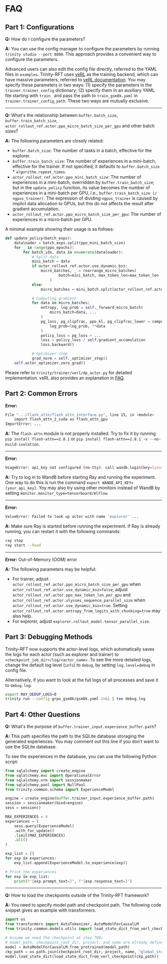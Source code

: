 # FAQ

## Part 1: Configurations
**Q:** How do I configure the parameters?

**A:** You can use the config manager to configure the parameters by running `trinity studio --port 8080`. This approach provides a convenient way to configure the parameters.

Advanced users can also edit the config file directly, referred to the YAML files in `examples`.
Trinity-RFT uses [veRL](https://github.com/volcengine/verl) as the training backend, which can have massive parameters, referred to [veRL documentation](https://verl.readthedocs.io/en/latest/examples/config.html). You may specify these parameters in two ways: (1) specify the parameters in the `trainer.trainer_config` dictionary; (2) specify them in an auxiliary YAML file starting with `train_` and pass the path to `train_gsm8k.yaml` in `trainer.trainer_config_path`. These two ways are mutually exclusive.

---

**Q:** What's the relationship between `buffer.batch_size`, `buffer.train_batch_size`, `actor_rollout_ref.actor.ppo_micro_batch_size_per_gpu` and other batch sizes?

**A:** The following parameters are closely related:

- `buffer.batch_size`: The number of tasks in a batch, effective for the explorer.
- `buffer.train_batch_size`: The number of experiences in a mini-batch, effective for the trainer. If not specified, it defaults to `buffer.batch_size` * `algorithm.repeat_times`.
- `actor_rollout_ref.actor.ppo_mini_batch_size`: The number of experiences in a mini-batch, overridden by `buffer.train_batch_size`; but in the `update_policy` function, its value becomes the number of experiences in a mini-batch per GPU, i.e., `buffer.train_batch_size (/ ngpus_trainer)`. The expression of dividing `ngpus_trainer` is caused by implict data allocation to GPUs, but this do not affects the result after gradient accumulation.
- `actor_rollout_ref.actor.ppo_micro_batch_size_per_gpu`: The number of experiences in a micro-batch per GPU.

A minimal example showing their usage is as follows:

```python
def update_policy(batch_exps):
    dataloader = batch_exps.split(ppo_mini_batch_size)
    for _ in range(ppo_epochs):
        for batch_idx, data in enumerate(dataloader):
            # Split data
            mini_batch = data
            if actor_rollout_ref.actor.use_dynamic_bsz:
                micro_batches, _ = rearrange_micro_batches(
                        batch=mini_batch, max_token_len=max_token_len
                    )
            else:
                micro_batches = mini_batch.split(actor_rollout_ref.actor.ppo_micro_batch_size_per_gpu)

            # Computing gradient
            for data in micro_batches:
                entropy, log_prob = self._forward_micro_batch(
                    micro_batch=data, ...
                )
                pg_loss, pg_clipfrac, ppo_kl, pg_clipfrac_lower = compute_policy_loss(
                    log_prob=log_prob, **data
                )
                policy_loss = pg_loss + ...
                loss = policy_loss / self.gradient_accumulation
                loss.backward()

            # Optimizer step
            grad_norm = self._optimizer_step()
    self.actor_optimizer.zero_grad()
```
Please refer to `trinity/trainer/verl/dp_actor.py` for detailed implementation. veRL also provides an explanation in [FAQ](https://verl.readthedocs.io/en/latest/faq/faq.html#what-is-the-meaning-of-train-batch-size-mini-batch-size-and-micro-batch-size).


## Part 2: Common Errors

**Error:**
```bash
File ".../flash_attn/flash_attn_interface.py", line 15, in ‹module>
    import flash_attn_2_cuda as flash_attn_gpu
ImportError: ...
```

**A:** The `flash-attn` module is not properly installed. Try to fix it by running `pip install flash-attn==2.8.1` or `pip install flash-attn==2.8.1 -v --no-build-isolation`.

---

**Error:**
```bash
UsageError: api_key not configured (no-tty). call wandb.login(key=[your_api_key]) ...
```

**A:** Try to log in to WandB before starting Ray and running the experiment. One way to do this is run the command `export WANDB_API_KEY=[your_api_key]`. Yoy may also try using other monitors instead of WandB by setting `monitor.monitor_type=tensorboard/mlflow`.

---

**Error:**
```bash
ValueError: Failed to look up actor with name 'explorer' ...
```

**A:** Make sure Ray is started before running the experiment. If Ray is already running, you can restart it with the following commands:

```bash
ray stop
ray start --head
```

---

**Error:** Out-of-Memory (OOM) error

**A:** The following parameters may be helpful:

- For trainer, adjust `actor_rollout_ref.actor.ppo_micro_batch_size_per_gpu` when `actor_rollout_ref.actor.use_dynamic_bsz=false`; adjust `actor_rollout_ref.actor.ppo_max_token_len_per_gpu` and `actor_rollout_ref.actor.ulysses_sequence_parallel_size` when `actor_rollout_ref.actor.use_dynamic_bsz=true`. Setting `actor_rollout_ref.actor.entropy_from_logits_with_chunking=true` may also help.
- For explorer, adjust `explorer.rollout_model.tensor_parallel_size`.


## Part 3: Debugging Methods
Trinity-RFT now supports the actor-level logs, which automatically saves the logs for each actor (such as explorer and trainer) to `<checkpoint_job_dir>/log/<actor_name>`. To see the more detailed logs, change the default log level (`info`) to `debug`, by setting `log.level=debug` in config file.

Alternatively, if you want to look at the full logs of all processes and save it to `debug.log`:
```bash
export RAY_DEDUP_LOGS=0
trinity run --config grpo_gsm8k/gsm8k.yaml 2>&1 | tee debug.log
```


## Part 4: Other Questions
**Q:** What's the purpose of `buffer.trainer_input.experience_buffer.path`?

**A:** This path specifies the path to the SQLite database storaging the generated experiences. You may comment out this line if you don't want to use the SQLite database.

To see the experiences in the database, you can use the following Python script:

```python
from sqlalchemy import create_engine
from sqlalchemy.exc import OperationalError
from sqlalchemy.orm import sessionmaker
from sqlalchemy.pool import NullPool
from trinity.common.schema import ExperienceModel

engine = create_engine(buffer.trainer_input.experience_buffer.path)
session = sessionmaker(bind=engine)
sess = session()

MAX_EXPERIENCES = 4
experiences = (
    sess.query(ExperienceModel)
    .with_for_update()
    .limit(MAX_EXPERIENCES)
    .all()
)

exp_list = []
for exp in experiences:
    exp_list.append(ExperienceModel.to_experience(exp))

# Print the experiences
for exp in exp_list:
    print(f"{exp.prompt_text=}", f"{exp.response_text=}")
```

---

**Q:** How to load the checkpoints outside of the Trinity-RFT framework?

**A:** You need to specify model path and checkpoint path. The following code snippet gives an example with transformers.

```python
import os
from transformers import AutoTokenizer, AutoModelForCausalLM
from trinity.common.models.utils import load_state_dict_from_verl_checkpoint

# Assume we need the checkpoint at step 780;
# model_path, checkpoint_root_dir, project, and name are already defined
model = AutoModelForCausalLM.from_pretrained(model_path)
ckp_path = os.path.join(checkpoint_root_dir, project, name, "global_step_780", "actor")
model.load_state_dict(load_state_dict_from_verl_checkpoint(ckp_path))
```
